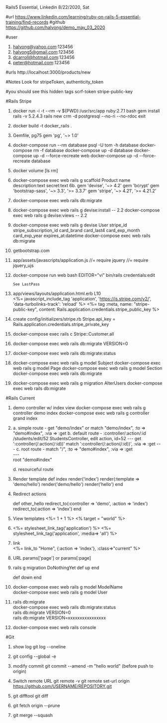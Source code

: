Rails5 Essential, Linkedin
8/22/2020, Sat


#url
https://www.linkedin.com/learning/ruby-on-rails-5-essential-training/find-records
#github
https://github.com/halvong/demo_may_03_2020

#user
1. halvong@yahoo.com:123456
2. halvong5@gmail.com:123456
3. dcarroll@hotmail.com:123456
3. peter@hotmail.com:123456

#urls
http://localhost:3000/products/new

#Notes
Look for stripeToken, authenticity_token

#you should see this
hidden tags
    scrf-token
    stripe-public-key


#Rails Stripe
1. docker run -i -t --rm -v ${PWD}:/usr/src/app ruby:2.7.1 bash
   gem install rails -v 5.2.4.3
   rails new crm -d postgresql --no-ri --no-rdoc
   exit
2. docker build -t docker_rails .

3. Gemfile, pg75 
	gem 'pg', '~> 1.0'
    
4. docker-compose run --rm database psql -U tom -h database
   docker-compose rm -f database
   docker-compose up -d database
   docker-compose up -d --force-recreate web
   docker-compose up -d --force-recreate database
   
5. docker volume [ls rm]
6. docker-compose exec web rails g scaffold Product name description:text secret:text
6b. gem 'devise', '~> 4.2'
    gem 'bcrypt'
    gem 'bootstrap-sass', '~> 3.3', '>= 3.3.7'
    gem 'stripe', '~> 4.21', '>= 4.21.2'
    
7. docker-compose exec web rails db:migrate
8. docker-compose exec web rails g devise:install -- 2.2 
   docker-compose exec web rails g devise:views   -- 2.2 
9. docker-compose exec web rails g devise User stripe_id stripe_subscription_id card_brand card_last4 card_exp_month card_exp_year expires_at:datetime 
   docker-compose exec web rails db:migrate
10. getbootstrap.com

11. app/assets/javascripts/application.js
        //= require jquery
        //= require jquery_ujs

11. docker-compose run web bash
        EDITOR="vi" bin/rails credentials:edit
        
        See LastPass 
    
12. app/views/layouts/application.html.erb L10  
        <%= javascript_include_tag 'application', 'https://js.stripe.com/v2/', 'data-turbolinks-track': 'reload' %>
        <%= tag :meta, name: "stripe-public-key", content: Rails.application.credentials.stripe_public_key %>
13. create config/initializers/stripe.rb
        Stripe.api_key = Rails.application.credentials.stripe_private_key
14. docker-compose exec rails c
        Stripe::Customer.all        
        
15. docker-compose exec web rails db:migrate VERSION=0
16. docker-compose exec web rails db:migrate:status
17. docker-compose exec web rails g model Subject 
    docker-compose exec web rails g model Page 
    docker-compose exec web rails g model Section 
    docker-compose exec web rails db:migrate
    
18. docker-compose exec web rails g migration AlterUsers 
    docker-compose exec web rails db:migrate
 
     
#Rails Current
1. demo controller w/ index view
   docker-compose exec web rails g controller demo index 
   docker-compose exec web rails g controller grand index
 
2. a. simple route - get "demo/index" or match "demo/index", :to => "demo#index", :via => :get 
   b. default route - :controller/:action/:id 
                      /students/edit/52
                      StudentsController, edit action, id=52
                      ---
                      get ':controller(/:action(/:id))'
                      match ':controller(/:action(/:id))', :via => :get
                      ---
   c. root route - match "/", :to => "demo#index", :via => :get     
                   ---   
                   root "demo#index"
                   
   d. resourceful route
   
3. Render template 
    def index
        render('index')
        render(:template => 'demo/hello')
        render('demo/hello')
        render('hello')
   end   
4. Redirect actions   

    def other_hello
        redirect_to(:controller => 'demo', :action => 'index') 
        redirect_to(:action => 'index') 
    end
5. View templates
    <%= 1 + 1 %>
    <% target = "world" %>

6. <link href="/assets/stylesheets/application.css" rel="stylesheet" type="text/css" media="all" />
   <%= stylesheet_link_tag('application') %> 
   <%= stylesheet_link_tag('application', :media=> 'all') %> 
7. link   
   <%= link_to "Home", {:action => 'index'}, :class=>"current" %>
8. URL
    params['page'] or params[:page]
9. rails g migration DoNothingYet 
    def up
    end
    
    def down
    end
    
10. docker-compose exec web rails g model ModelName    
    docker-compose exec web rails g model User    

11. rails db:migrate   
    docker-compose exec web rails db:migrate:status  
    rails db:migrate VERSION=0   
    rails db:migrate VERSION=xxxxxxxxxxxxxxxx  
    
12. docker-compose exec web rails console 


   
#Git   
1. show log 
   git log --oneline
   
2. git config --global -e

3. modify commit 
   git commit --amend -m "hello world" (before push to origin)
   
4. Switch remote URL 
   git remote -v
   git remote set-url origin https://github.com/USERNAME/REPOSITORY.git 
   
5. git difftool <head commit> <previous commit>
   git diff <head commit> <previous commit>
   
6. git fetch origin --prune   
7. git merge --squash <branch>


